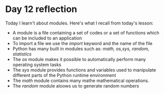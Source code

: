 # Day 12 reflection

Today I learn't about modules. Here's what I recall from today's lesson:

- A module is a file containing a set of codes or a set of functions which can be included to an application
- To import a file we use the _import_ keyword and the name of the file
- Python has many built in modules such as: _math, os,sys, random, statistics_
- The _os_ module makes it possible to automatically perform many operating system tasks
- The _sys_ module provides functions and variables used to manipulate different parts of the Python runtime environment
- The _math_ module contains many mathe mathematical operations.
- The _random_ module aloows us to generate random numbers
